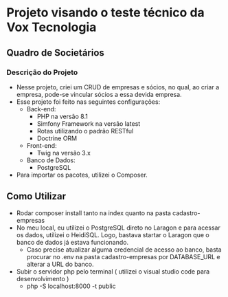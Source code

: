 # Projeto visando o teste técnico da Vox Tecnologia

## Quadro de Societários

### Descrição do Projeto

- Nesse projeto, criei um CRUD de empresas e sócios, no qual, ao criar a empresa, pode-se vincular sócios a essa devida empresa.
- Esse projeto foi feito nas seguintes configurações:
  - Back-end:
    - PHP na versão 8.1
    - Simfony Framework na versão latest
    - Rotas utilizando o padrão RESTful
    - Doctrine ORM
  - Front-end:
    - Twig na versão 3.x
  - Banco de Dados:
    - PostgreSQL
- Para importar os pacotes, utilizei o Composer.

## Como Utilizar

- Rodar composer install tanto na index quanto na pasta cadastro-empresas
- No meu local, eu utilizei o PostgreSQL direto no Laragon e para acessar os dados, utilizei o HeidiSQL. Logo, bastava startar o Laragon que o banco de dados já estava funcionando.
  - Caso precise atualizar alguma credencial de acesso ao banco, basta procurar no .env na pasta cadastro-empresas por DATABASE_URL e alterar a URL do banco.
- Subir o servidor php pelo terminal ( utilizei o visual studio code para desenvolvimento )
   - php -S localhost:8000 -t public